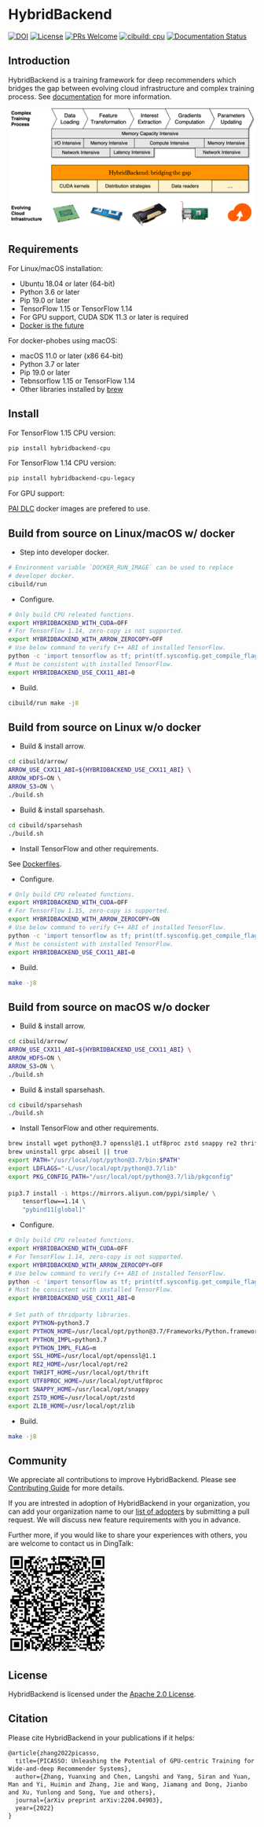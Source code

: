 # HybridBackend

[![DOI](https://zenodo.org/badge/433715906.svg)](https://zenodo.org/badge/latestdoi/433715906)
[![License](https://img.shields.io/badge/License-Apache%202.0-blue.svg)](https://opensource.org/licenses/Apache-2.0)
[![PRs Welcome](https://img.shields.io/badge/PRs-welcome-brightgreen.svg?style=flat-square)](http://makeapullrequest.com)
[![cibuild: cpu](https://github.com/alibaba/HybridBackend/actions/workflows/cpu-cibuild.yaml/badge.svg?branch=main&event=push)](https://github.com/alibaba/HybridBackend/actions/workflows/cpu-cibuild.yaml)
[![Documentation Status](https://readthedocs.org/projects/hybridbackend/badge/?version=latest)](https://hybridbackend.readthedocs.io/en/latest/?badge=latest)

## Introduction

HybridBackend is a training framework for deep recommenders which bridges the
gap between evolving cloud infrastructure and complex training process. See
[documentation](https://hybridbackend.readthedocs.io/en/latest/) for more
information.

![bridging](images/bridging_the_gap.png)

## Requirements

For Linux/macOS installation:

- Ubuntu 18.04 or later (64-bit)
- Python 3.6 or later
- Pip 19.0 or later
- TensorFlow 1.15 or TensorFlow 1.14
- For GPU support, CUDA SDK 11.3 or later is required
- [Docker is the future](https://docs.docker.com/engine/install/)

For docker-phobes using macOS:

- macOS 11.0 or later (x86 64-bit)
- Python 3.7 or later
- Pip 19.0 or later
- Tebnsorflow 1.15 or TensorFlow 1.14
- Other libraries installed by [brew](https://brew.sh/)

## Install

For TensorFlow 1.15 CPU version:

```bash
pip install hybridbackend-cpu
```

For TensorFlow 1.14 CPU version:

```bash
pip install hybridbackend-cpu-legacy
```

For GPU support:

[PAI DLC](https://www.aliyun.com/activity/bigdata/pai-dlc) docker images are
prefered to use.

## Build from source on Linux/macOS w/ docker

- Step into developer docker.

```bash
# Environment variable `DOCKER_RUN_IMAGE` can be used to replace
# developer docker.
cibuild/run
```

- Configure.

```bash
# Only build CPU releated functions.
export HYBRIDBACKEND_WITH_CUDA=OFF
# For TensorFlow 1.14, zero-copy is not supported.
export HYBRIDBACKEND_WITH_ARROW_ZEROCOPY=OFF
# Use below command to verify C++ ABI of installed TensorFlow.
python -c 'import tensorflow as tf; print(tf.sysconfig.get_compile_flags())'
# Must be consistent with installed TensorFlow.
export HYBRIDBACKEND_USE_CXX11_ABI=0
```

- Build.

```bash
cibuild/run make -j8
```

## Build from source on Linux w/o docker

- Build & install arrow.

```bash
cd cibuild/arrow/
ARROW_USE_CXX11_ABI=${HYBRIDBACKEND_USE_CXX11_ABI} \
ARROW_HDFS=ON \
ARROW_S3=ON \
./build.sh
```

- Build & install sparsehash.

```bash
cd cibuild/sparsehash
./build.sh
```

- Install TensorFlow and other requirements.

See [Dockerfiles](cibuild/dockerfiles/).

- Configure.

```bash
# Only build CPU releated functions.
export HYBRIDBACKEND_WITH_CUDA=OFF
# For TensorFlow 1.15, zero-copy is supported.
export HYBRIDBACKEND_WITH_ARROW_ZEROCOPY=ON
# Use below command to verify C++ ABI of installed TensorFlow.
python -c 'import tensorflow as tf; print(tf.sysconfig.get_compile_flags())'
# Must be consistent with installed TensorFlow.
export HYBRIDBACKEND_USE_CXX11_ABI=0
```

- Build.

```bash
make -j8
```

## Build from source on macOS w/o docker

- Build & install arrow.

```bash
cd cibuild/arrow/
ARROW_USE_CXX11_ABI=${HYBRIDBACKEND_USE_CXX11_ABI} \
ARROW_HDFS=ON \
ARROW_S3=ON \
./build.sh
```

- Build & install sparsehash.

```bash
cd cibuild/sparsehash
./build.sh
```

- Install TensorFlow and other requirements.

```bash
brew install wget python@3.7 openssl@1.1 utf8proc zstd snappy re2 thrift zlib
brew uninstall grpc abseil || true
export PATH="/usr/local/opt/python@3.7/bin:$PATH"
export LDFLAGS="-L/usr/local/opt/python@3.7/lib"
export PKG_CONFIG_PATH="/usr/local/opt/python@3.7/lib/pkgconfig"

pip3.7 install -i https://mirrors.aliyun.com/pypi/simple/ \
    tensorflow==1.14 \
    "pybind11[global]"
```

- Configure.

```bash
# Only build CPU releated functions.
export HYBRIDBACKEND_WITH_CUDA=OFF
# For TensorFlow 1.14, zero-copy is not supported.
export HYBRIDBACKEND_WITH_ARROW_ZEROCOPY=OFF
# Use below command to verify C++ ABI of installed TensorFlow.
python -c 'import tensorflow as tf; print(tf.sysconfig.get_compile_flags())'
# Must be consistent with installed TensorFlow.
export HYBRIDBACKEND_USE_CXX11_ABI=0

# Set path of thridparty libraries.
export PYTHON=python3.7
export PYTHON_HOME=/usr/local/opt/python@3.7/Frameworks/Python.framework/Versions/Current
export PYTHON_IMPL=python3.7
export PYTHON_IMPL_FLAG=m
export SSL_HOME=/usr/local/opt/openssl@1.1
export RE2_HOME=/usr/local/opt/re2
export THRIFT_HOME=/usr/local/opt/thrift
export UTF8PROC_HOME=/usr/local/opt/utf8proc
export SNAPPY_HOME=/usr/local/opt/snappy
export ZSTD_HOME=/usr/local/opt/zstd
export ZLIB_HOME=/usr/local/opt/zlib
```

- Build.

```bash
make -j8
```

## Community

We appreciate all contributions to improve HybridBackend. Please see
[Contributing Guide](CONTRIBUTING.md) for more details.

If you are intrested in adoption of HybridBackend in your organization, you can
add your organization name to our [list of adopters](ADOPTERS.md) by submitting
a pull request. We will discuss new feature requirements with you in advance.

Further more, if you would like to share your experiences with others, you are
welcome to contact us in DingTalk:

<img src="images/hbcommunity.png" alt="community" width="200"/>

## License

HybridBackend is licensed under the [Apache 2.0 License](LICENSE).

## Citation

Please cite HybridBackend in your publications if it helps:

```
@article{zhang2022picasso,
  title={PICASSO: Unleashing the Potential of GPU-centric Training for Wide-and-deep Recommender Systems},
  author={Zhang, Yuanxing and Chen, Langshi and Yang, Siran and Yuan, Man and Yi, Huimin and Zhang, Jie and Wang, Jiamang and Dong, Jianbo and Xu, Yunlong and Song, Yue and others},
  journal={arXiv preprint arXiv:2204.04903},
  year={2022}
}
```
